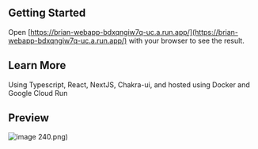 ## Getting Started

Open [https://brian-webapp-bdxqngiw7q-uc.a.run.app/](https://brian-webapp-bdxqngiw7q-uc.a.run.app/) with your browser to see the result.

## Learn More

Using Typescript, React, NextJS, Chakra-ui, and hosted using Docker and Google Cloud Run



## Preview
![image](https://user-images.githubusercontent.com/31077794/172039067-db30121d-55c1-494f-9f50-5ea0f40622cd.png)
240.png)

